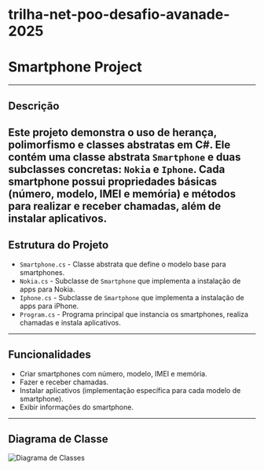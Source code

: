 # trilha-net-poo-desafio-avanade-2025

# Smartphone Project
---
## Descrição
Este projeto demonstra o uso de **herança**, **polimorfismo** e **classes abstratas** em C#. Ele contém uma classe abstrata `Smartphone` e duas subclasses concretas: `Nokia` e `Iphone`. Cada smartphone possui propriedades básicas (número, modelo, IMEI e memória) e métodos para realizar e receber chamadas, além de instalar aplicativos.
---
## Estrutura do Projeto
- `Smartphone.cs` - Classe abstrata que define o modelo base para smartphones.
- `Nokia.cs` - Subclasse de `Smartphone` que implementa a instalação de apps para Nokia.
- `Iphone.cs` - Subclasse de `Smartphone` que implementa a instalação de apps para iPhone.
- `Program.cs` - Programa principal que instancia os smartphones, realiza chamadas e instala aplicativos.
---
## Funcionalidades
- Criar smartphones com número, modelo, IMEI e memória.
- Fazer e receber chamadas.
- Instalar aplicativos (implementação específica para cada modelo de smartphone).
- Exibir informações do smartphone.
---
## Diagrama de Classe
![Diagrama de Classes](https://github.com/digitalinnovationone/trilha-net-poo-desafio/blob/main/Imagens/diagrama.png)

